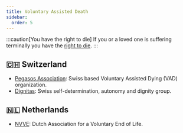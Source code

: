 ```yaml
---
title: Voluntary Assisted Death
sidebar:
  order: 5
---
```


:::caution[You have the right to die]
If you or a loved one is suffering terminally you have the [right to die](/right-to-die).
:::

## 🇨🇭 Switzerland
- [Pegasos Association](https://pegasos-association.com): Swiss based Voluntary Assisted Dying (VAD) organization.
- [Dignitas](http://www.dignitas.ch): Swiss self-determination, autonomy and dignity group.

## 🇳🇱 Netherlands
- [NVVE](https://www.nvve.nl/about-nvve): Dutch Association for a Voluntary End of Life.
